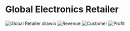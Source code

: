 # Global Electronics Retailer
![Global Retailer drawio](https://github.com/user-attachments/assets/491b8e36-4b9b-459f-a757-1b6c30978c20)
![Revenue](https://github.com/user-attachments/assets/0a5ff25e-df33-4b00-81b8-ab359c4a382e)
![Customer](https://github.com/user-attachments/assets/e3f3c017-1b09-4425-86c1-14f5968c908d)
![Profit](https://github.com/user-attachments/assets/88c86034-260b-4d53-b9ff-598bf7147d6f)
